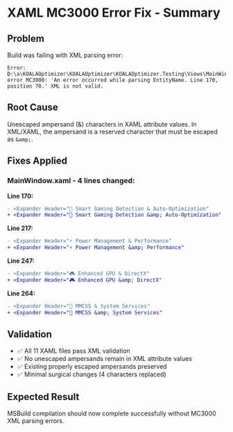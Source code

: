 # XAML MC3000 Error Fix - Summary

## Problem
Build was failing with XML parsing error:
```
Error: D:\a\KOALAOptimizer\KOALAOptimizer\KOALAOptimizer.Testing\Views\MainWindow.xaml(170,70): error MC3000: 'An error occurred while parsing EntityName. Line 170, position 70.' XML is not valid.
```

## Root Cause  
Unescaped ampersand (&) characters in XAML attribute values. In XML/XAML, the ampersand is a reserved character that must be escaped as `&amp;`.

## Fixes Applied

### MainWindow.xaml - 4 lines changed:

**Line 170:**
```diff
- <Expander Header="🧠 Smart Gaming Detection & Auto-Optimization" 
+ <Expander Header="🧠 Smart Gaming Detection &amp; Auto-Optimization" 
```

**Line 217:**
```diff
- <Expander Header="⚡ Power Management & Performance" 
+ <Expander Header="⚡ Power Management &amp; Performance" 
```

**Line 247:**  
```diff
- <Expander Header="🎮 Enhanced GPU & DirectX" 
+ <Expander Header="🎮 Enhanced GPU &amp; DirectX" 
```

**Line 264:**
```diff
- <Expander Header="🔧 MMCSS & System Services" 
+ <Expander Header="🔧 MMCSS &amp; System Services" 
```

## Validation
- ✅ All 11 XAML files pass XML validation
- ✅ No unescaped ampersands remain in XML attribute values  
- ✅ Existing properly escaped ampersands preserved
- ✅ Minimal surgical changes (4 characters replaced)

## Expected Result
MSBuild compilation should now complete successfully without MC3000 XML parsing errors.